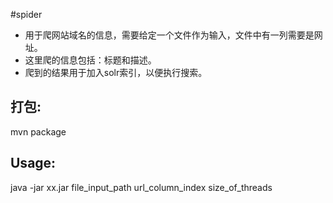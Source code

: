 #spider
* 用于爬网站域名的信息，需要给定一个文件作为输入，文件中有一列需要是网址。
* 这里爬的信息包括：标题和描述。
* 爬到的结果用于加入solr索引，以便执行搜索。
## 打包:
mvn package
## Usage:
java -jar xx.jar file_input_path url_column_index size_of_threads